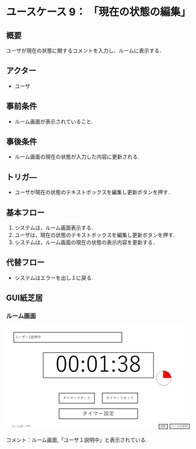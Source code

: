 # ユースケース 9： 「現在の状態の編集」

## 概要
ユーザが現在の状態に関するコメントを入力し、ルームに表示する．


## アクター
- ユーザ

## 事前条件
- ルーム画面が表示されていること.

## 事後条件
- ルーム画面の現在の状態が入力した内容に更新される.


## トリガ―
- ユーザが現在の状態のテキストボックスを編集し更新ボタンを押す.

## 基本フロー
1. システムは，ルーム画面表示する．
2. ユーザは，現在の状態のテキストボックスを編集し更新ボタンを押す．
3. システムは，ルーム画面の現在の状態の表示内容を更新する．


## 代替フロー
- システムはエラーを出し１に戻る.



## GUI紙芝居
### ルーム画面
<img src="image/room_img.png">

コメント：ルーム画面,「ユーザ１説明中」と表示されている.

